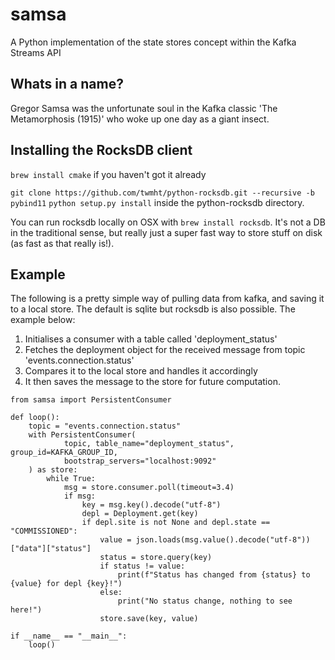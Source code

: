 # samsa

A Python implementation of the state stores concept within the Kafka Streams API

## Whats in a name?

Gregor Samsa was the unfortunate soul in the Kafka classic 'The Metamorphosis (1915)' who woke up one day as a giant insect.

## Installing the RocksDB client

`brew install cmake` if you haven't got it already

`git clone https://github.com/twmht/python-rocksdb.git --recursive -b pybind11`
`python setup.py install` inside the python-rocksdb directory.

You can run rocksdb locally on OSX with `brew install rocksdb`. It's not a DB in the traditional sense, but really just
a super fast way to store stuff on disk (as fast as that really is!).

## Example 
The following is a pretty simple way of pulling data from kafka, and saving it to a local store. The default is sqlite but rocksdb is also possible.
The example below:

1. Initialises a consumer with a table called 'deployment_status' 
2. Fetches the deployment object for the received message from topic 'events.connection.status'
2. Compares it to the local store and handles it accordingly
3. It then saves the message to the store for future computation.

```
from samsa import PersistentConsumer

def loop():
    topic = "events.connection.status"
    with PersistentConsumer(
            topic, table_name="deployment_status", group_id=KAFKA_GROUP_ID,
            bootstrap_servers="localhost:9092"
    ) as store:
        while True:
            msg = store.consumer.poll(timeout=3.4)
            if msg:
                key = msg.key().decode("utf-8")
                depl = Deployment.get(key)
                if depl.site is not None and depl.state == "COMMISSIONED":
                    value = json.loads(msg.value().decode("utf-8"))["data"]["status"]
                    status = store.query(key)
                    if status != value:
                        print(f"Status has changed from {status} to {value} for depl {key}!")
                    else:
                        print("No status change, nothing to see here!")
                    store.save(key, value)
                
if __name__ == "__main__":
    loop()                
```
